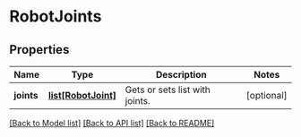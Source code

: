# RobotJoints

## Properties
Name | Type | Description | Notes
------------ | ------------- | ------------- | -------------
**joints** | [**list[RobotJoint]**](RobotJoint.md) | Gets or sets list with joints. | [optional] 

[[Back to Model list]](../README.md#documentation-for-models) [[Back to API list]](../README.md#documentation-for-api-endpoints) [[Back to README]](../README.md)


